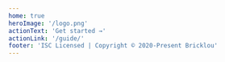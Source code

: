 ```yaml
---
home: true
heroImage: '/logo.png'
actionText: 'Get started →'
actionLink: '/guide/'
footer: 'ISC Licensed | Copyright © 2020-Present Bricklou'
---
```


<Discord />

